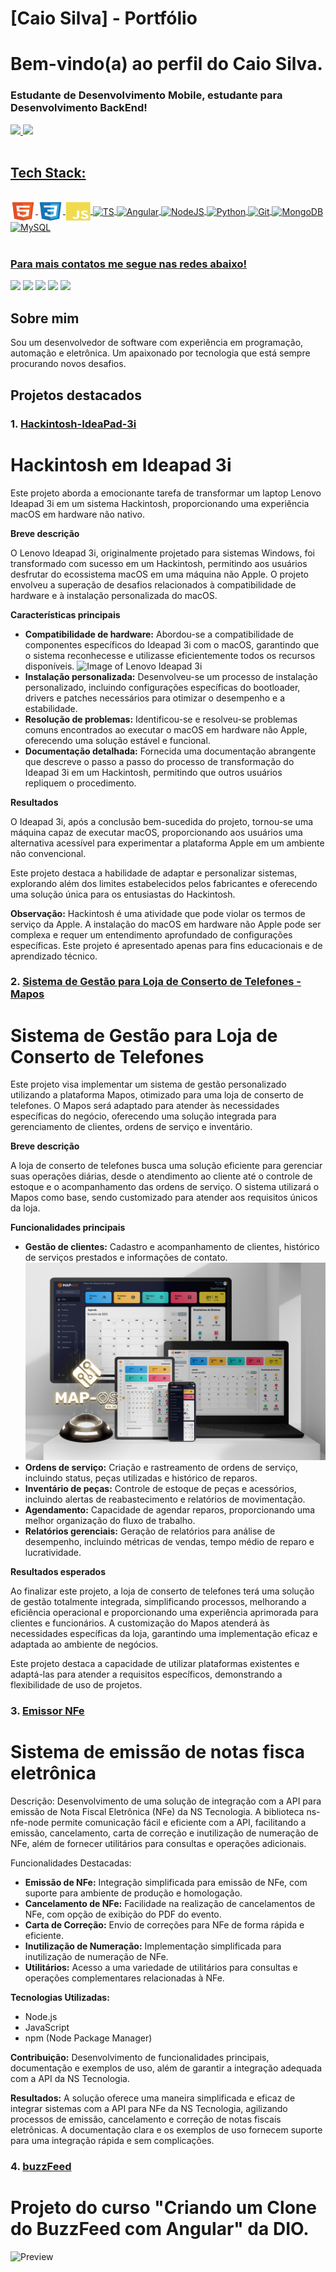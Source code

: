 # [Caio Silva] - Portfólio

# Bem-vindo(a) ao perfil do Caio Silva.
###  Estudante de Desenvolvimento Mobile, estudante para Desenvolvimento BackEnd!

 <div>
   <a href="https://github.com/MayDayCaio">
   <img height="180em" src="https://github-readme-stats.vercel.app/api?username=MayDayCaio&show_icons=true&theme=neon&include_all_commits=true&count_private=true"/>
   <img height="180em" src="https://github-readme-stats.vercel.app/api/top-langs/?username=MayDayCaio&layout=compact&langs_count=6&theme=neon"/>
</div>
    
<div style="display: inline_block"><br>
  <h2>Tech Stack:</h2><br>
  <img align="center" alt="HTML" height="30" width="40" src="https://raw.githubusercontent.com/devicons/devicon/master/icons/html5/html5-original.svg">
  <img align="center" alt="CSS" height="30" width="40" src="https://raw.githubusercontent.com/devicons/devicon/master/icons/css3/css3-original.svg">
  <img align="center" alt="Js" height="30" width="40" src="https://raw.githubusercontent.com/devicons/devicon/master/icons/javascript/javascript-plain.svg">
  <img align="center" alt="TS" height="30" width="40" src="https://cdn.jsdelivr.net/gh/devicons/devicon/icons/typescript/typescript-original.svg">
  <img align="center" alt="Angular" height="30" width="40" src="https://cdn.jsdelivr.net/gh/devicons/devicon@latest/icons/angular/angular-original.svg" />
  <img align="center" alt="NodeJS" height="30" width="40" src="https://cdn.jsdelivr.net/gh/devicons/devicon/icons/nodejs/nodejs-original.svg" />
  <img align="center" alt="Python" height="30" width="40" src="https://cdn.jsdelivr.net/gh/devicons/devicon/icons/python/python-original.svg" />
  <img align="center" alt="Git" height="30" width="40" src="https://cdn.jsdelivr.net/gh/devicons/devicon/icons/git/git-original.svg"/>
  <img align="center" alt="MongoDB" height="30" width="40" src="https://cdn.jsdelivr.net/gh/devicons/devicon@latest/icons/mongodb/mongodb-original.svg" />
  <img align="center" alt="MySQL" height="30" width="40" src="https://cdn.jsdelivr.net/gh/devicons/devicon@latest/icons/mysql/mysql-original.svg"" />
 
</div>
 
<br>
 
### Para mais contatos me segue nas redes abaixo!
 
<div> 
  <a href="https://instagram.com/mayday_caio" target="_blank"><img src="https://img.shields.io/badge/-Instagram-%23E4405F?style=for-the-badge&logo=instagram&logoColor=white" target="_blank"></a>
 <a href="https://discord.gg/" target="_blank"><img src="https://img.shields.io/badge/Discord-7289DA?style=for-the-badge&logo=discord&logoColor=white" target="_blank"></a> 
  <a href = "mailto:caiofabriciodearaujosilva@gmail.com"><img src="https://img.shields.io/badge/-Gmail-%23333?style=for-the-badge&logo=gmail&logoColor=white" target="_blank"></a>
  <a href="https://www.linkedin.com/in/carlos-eduardo-cavalcanti-lima-1b3231205/" target="_blank"><img src="https://img.shields.io/badge/-LinkedIn-%230077B5?style=for-the-badge&logo=linkedin&logoColor=white" target="_blank"></a>
  <a href="https://api.whatsapp.com/send?phone=+55879881921602&text=Olá Caio Silva, estou entrando em contato a respeito de "><img src="https://img.shields.io/badge/WhatsApp-25D366?style=for-the-badge&logo=whatsapp&logoColor=white" target="_blank"></a>
 
</div>



## Sobre mim

Sou um desenvolvedor de software com experiência em programação, automação e eletrônica. Um apaixonado por tecnologia que está sempre procurando novos desafios.

## Projetos destacados

### 1. [Hackintosh-IdeaPad-3i](https://github.com/MayDayCaio/EFI-Hackintosh-ideapad-3i)

# Hackintosh em Ideapad 3i

Este projeto aborda a emocionante tarefa de transformar um laptop Lenovo Ideapad 3i em um sistema Hackintosh, proporcionando uma experiência macOS em hardware não nativo.

**Breve descrição**

O Lenovo Ideapad 3i, originalmente projetado para sistemas Windows, foi transformado com sucesso em um Hackintosh, permitindo aos usuários desfrutar do ecossistema macOS em uma máquina não Apple. O projeto envolveu a superação de desafios relacionados à compatibilidade de hardware e à instalação personalizada do macOS.

**Características principais**

* **Compatibilidade de hardware:** Abordou-se a compatibilidade de componentes específicos do Ideapad 3i com o macOS, garantindo que o sistema reconhecesse e utilizasse eficientemente todos os recursos disponíveis.
![Image of Lenovo Ideapad 3i](https://7migliortech.com/img/le-8-migliori-notebook-per-hackintosh-1-.jpg)
* **Instalação personalizada:** Desenvolveu-se um processo de instalação personalizado, incluindo configurações específicas do bootloader, drivers e patches necessários para otimizar o desempenho e a estabilidade.
* **Resolução de problemas:** Identificou-se e resolveu-se problemas comuns encontrados ao executar o macOS em hardware não Apple, oferecendo uma solução estável e funcional.
* **Documentação detalhada:** Fornecida uma documentação abrangente que descreve o passo a passo do processo de transformação do Ideapad 3i em um Hackintosh, permitindo que outros usuários repliquem o procedimento.

**Resultados**

O Ideapad 3i, após a conclusão bem-sucedida do projeto, tornou-se uma máquina capaz de executar macOS, proporcionando aos usuários uma alternativa acessível para experimentar a plataforma Apple em um ambiente não convencional.

Este projeto destaca a habilidade de adaptar e personalizar sistemas, explorando além dos limites estabelecidos pelos fabricantes e oferecendo uma solução única para os entusiastas do Hackintosh.

**Observação:** Hackintosh é uma atividade que pode violar os termos de serviço da Apple. A instalação do macOS em hardware não Apple pode ser complexa e requer um entendimento aprofundado de configurações específicas. Este projeto é apresentado apenas para fins educacionais e de aprendizado técnico.

### 2. [Sistema de Gestão para Loja de Conserto de Telefones - Mapos](https://github.com/RamonSilva20/mapos)

# Sistema de Gestão para Loja de Conserto de Telefones

Este projeto visa implementar um sistema de gestão personalizado utilizando a plataforma Mapos, otimizado para uma loja de conserto de telefones. O Mapos será adaptado para atender às necessidades específicas do negócio, oferecendo uma solução integrada para gerenciamento de clientes, ordens de serviço e inventário.

**Breve descrição**

A loja de conserto de telefones busca uma solução eficiente para gerenciar suas operações diárias, desde o atendimento ao cliente até o controle de estoque e o acompanhamento das ordens de serviço. O sistema utilizará o Mapos como base, sendo customizado para atender aos requisitos únicos da loja.

**Funcionalidades principais**

* **Gestão de clientes:** Cadastro e acompanhamento de clientes, histórico de serviços prestados e informações de contato.
![Image of Sistema de Gestão para Loja de Conserto de Telefones](https://raw.githubusercontent.com/RamonSilva20/mapos/master/docs/dashboard.png)
* **Ordens de serviço:** Criação e rastreamento de ordens de serviço, incluindo status, peças utilizadas e histórico de reparos.
* **Inventário de peças:** Controle de estoque de peças e acessórios, incluindo alertas de reabastecimento e relatórios de movimentação.
* **Agendamento:** Capacidade de agendar reparos, proporcionando uma melhor organização do fluxo de trabalho.
* **Relatórios gerenciais:** Geração de relatórios para análise de desempenho, incluindo métricas de vendas, tempo médio de reparo e lucratividade.

**Resultados esperados**

Ao finalizar este projeto, a loja de conserto de telefones terá uma solução de gestão totalmente integrada, simplificando processos, melhorando a eficiência operacional e proporcionando uma experiência aprimorada para clientes e funcionários. A customização do Mapos atenderá às necessidades específicas da loja, garantindo uma implementação eficaz e adaptada ao ambiente de negócios.

Este projeto destaca a capacidade de utilizar plataformas existentes e adaptá-las para atender a requisitos específicos, demonstrando a flexibilidade de uso de projetos.

### 3. [Emissor NFe](https://github.com/MayDayCaio/Emissor-NFe)

# Sistema de emissão de notas fisca eletrônica 

Descrição:
Desenvolvimento de uma solução de integração com a API para emissão de Nota Fiscal Eletrônica (NFe) da NS Tecnologia. A biblioteca ns-nfe-node permite comunicação fácil e eficiente com a API, facilitando a emissão, cancelamento, carta de correção e inutilização de numeração de NFe, além de fornecer utilitários para consultas e operações adicionais.

Funcionalidades Destacadas:

* **Emissão de NFe:** Integração simplificada para emissão de NFe, com suporte para ambiente de produção e homologação.
* **Cancelamento de NFe:** Facilidade na realização de cancelamentos de NFe, com opção de exibição do PDF do evento.
* **Carta de Correção:** Envio de correções para NFe de forma rápida e eficiente.
* **Inutilização de Numeração:** Implementação simplificada para inutilização de numeração de NFe.
* **Utilitários:** Acesso a uma variedade de utilitários para consultas e operações complementares relacionadas à NFe.
  
**Tecnologias Utilizadas:**

* Node.js 
* JavaScript 
* npm (Node Package Manager)

**Contribuição:**
Desenvolvimento de funcionalidades principais, documentação e exemplos de uso, além de garantir a integração adequada com a API da NS Tecnologia.

**Resultados:**
A solução oferece uma maneira simplificada e eficaz de integrar sistemas com a API para NFe da NS Tecnologia, agilizando processos de emissão, cancelamento e correção de notas fiscais eletrônicas. A documentação clara e os exemplos de uso fornecem suporte para uma integração rápida e sem complicações.

### 4. [buzzFeed](https://github.com/MayDayCaio/buzzFeed-angular)

# Projeto do curso "Criando um Clone do BuzzFeed com Angular" da DIO.

![Preview](https://github.com/MayDayCaio/buzzFeed-angular/raw/main/src/assets/images/preview.jfif)
